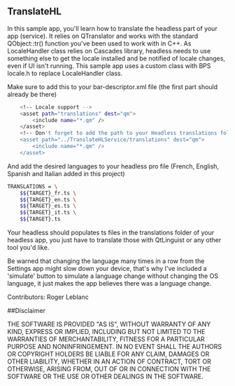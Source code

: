 TranslateHL
--------------
In this sample app, you'll learn how to translate the headless part of your app (service). It relies on QTranslator and works with the standard QObject::tr() function you've been used to work with in C++. As LocaleHandler class relies on Cascades library, headless needs to use something else to get the locale installed and be notified of locale changes, even if UI isn't running. This sample app uses a custom class with BPS locale.h to replace LocaleHandler class.

Make sure to add this to your bar-descriptor.xml file (the first part should already be there)
```sh
    <!-- Locale support -->
    <asset path="translations" dest="qm">
        <include name="*.qm" />
    </asset>
    <!-- Don't forget to add the path to your Headless translations folder -->
    <asset path="../TranslateHLService/translations" dest="qm">
        <include name="*.qm" />
    </asset>
```

And add the desired languages to your headless pro file (French, English, Spanish and Italian added in this project)
```sh
TRANSLATIONS = \
    $${TARGET}_fr.ts \
    $${TARGET}_en.ts \
    $${TARGET}_es.ts \
    $${TARGET}_it.ts \
    $${TARGET}.ts
```

Your headless should populates ts files in the translations folder of your headless app, you just have to translate those with QtLinguist or any other tool you'd like.

Be warned that changing the language many times in a row from the Settings app might slow down your device, that's why I've included a 'simulate' button to simulate a language change without changing the OS language, it just makes the app believes there was a language change.


Contributors: Roger Leblanc


##Disclaimer

THE SOFTWARE IS PROVIDED "AS IS", WITHOUT WARRANTY OF ANY KIND, EXPRESS OR IMPLIED, INCLUDING BUT NOT LIMITED TO THE WARRANTIES OF MERCHANTABILITY, FITNESS FOR A PARTICULAR PURPOSE AND NONINFRINGEMENT. IN NO EVENT SHALL THE AUTHORS OR COPYRIGHT HOLDERS BE LIABLE FOR ANY CLAIM, DAMAGES OR OTHER LIABILITY, WHETHER IN AN ACTION OF CONTRACT, TORT OR OTHERWISE, ARISING FROM, OUT OF OR IN CONNECTION WITH THE SOFTWARE OR THE USE OR OTHER DEALINGS IN THE SOFTWARE.
